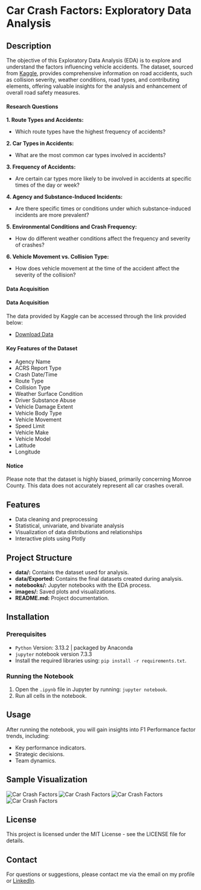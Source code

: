 # Car Crash Factors: Exploratory Data Analysis

## Description

The objective of this Exploratory Data Analysis (EDA) is to explore and understand the factors influencing vehicle accidents. The dataset, sourced from [Kaggle](https://www.kaggle.com/datasets/jacksondivakarr/car-crash-dataset), provides comprehensive information on road accidents, such as collision severity, weather conditions, road types, and contributing elements, offering valuable insights for the analysis and enhancement of overall road safety measures.

#### Research Questions

**1. Route Types and Accidents:**
- Which route types have the highest frequency of accidents?

**2. Car Types in Accidents:**
- What are the most common car types involved in accidents?

**3. Frequency of Accidents:**
- Are certain car types more likely to be involved in accidents at specific times of the day or week?

**4. Agency and Substance-Induced Incidents:**
- Are there specific times or conditions under which substance-induced incidents are more prevalent?

**5. Environmental Conditions and Crash Frequency:**
- How do different weather conditions affect the frequency and severity of crashes?

**6. Vehicle Movement vs. Collision Type:**
- How does vehicle movement at the time of the accident affect the severity of the collision?

#### Data Acquisition

#### Data Acquisition

The data provided by Kaggle can be accessed through the link provided below:
- [Download Data](https://www.kaggle.com/datasets/jacksondivakarr/car-crash-dataset)

#### Key Features of the Dataset

- Agency Name	
- ACRS Report Type	
- Crash Date/Time	
- Route Type	
- Collision Type	
- Weather	Surface Condition	
- Driver Substance Abuse	
- Vehicle Damage Extent	
- Vehicle Body Type	
- Vehicle Movement	
- Speed Limit	
- Vehicle Make	
- Vehicle Model	
- Latitude	
- Longitude

#### Notice
Please note that the dataset is highly biased, primarily concerning Monroe County. This data does not accurately represent all car crashes overall.

## Features
- Data cleaning and preprocessing
- Statistical, univariate, and bivariate analysis
- Visualization of data distributions and relationships
- Interactive plots using Plotly

## Project Structure
- **data/:** Contains the dataset used for analysis.
- **data/Exported:** Contains the final datasets created during analysis.
- **notebooks/:** Jupyter notebooks with the EDA process.
- **images/:** Saved plots and visualizations.
- **README.md:** Project documentation.

## Installation
### Prerequisites
- `Python` Version: 3.13.2 | packaged by Anaconda
- `jupyter` notebook version 7.3.3
- Install the required libraries using: `pip install -r requirements.txt`.

### Running the Notebook

1. Open the `.ipynb` file in Jupyter by running: `jupyter notebook`.
2. Run all cells in the notebook.

## Usage
After running the notebook, you will gain insights into F1 Performance factor trends, including:
- Key performance indicators. 
- Strategic decisions.
- Team dynamics.

## Sample Visualization
![Car Crash Factors](/images/newplot.png)
![Car Crash Factors](/images/newplot2.png)
![Car Crash Factors](/images/newplot3.png)
![Car Crash Factors](/images/newplot4.png)

## License
This project is licensed under the MIT License - see the LICENSE file for details.

## Contact
For questions or suggestions, please contact me via the email on my profile or [LinkedIn](https://www.linkedin.com/in/christine-coomans/).
